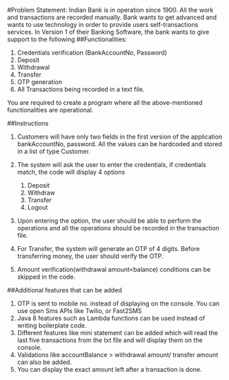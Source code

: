 #Problem Statement:
Indian Bank is in operation since 1900. All the work and transactions are recorded manually. Bank
wants to get advanced and wants to use technology in order to provide users self-transactions
services.
In Version 1 of their Banking Software, the bank wants to give support to the following
##Functionalities:
1) Credentials verification (BankAccountNo, Password)
2) Deposit
3) Withdrawal
4) Transfer
5) OTP generation
6) All Transactions being recorded in a text file.

You are required to create a program where all the above-mentioned functionalities are
operational.

##Instructions
1) Customers will have only two fields in the first version of the application
   bankAccountNo, password. All the values can be hardcoded and stored in a list of type
   Customer.
2) The system will ask the user to enter the credentials, if credentials match, the code will
   display 4 options

    1) Deposit
    2) Withdraw
    3) Transfer
    4) Logout
3) Upon entering the option, the user should be able to perform the operations and all the
   operations should be recorded in the transaction file.
4) For Transfer, the system will generate an OTP of 4 digits. Before transferring money, the
   user should verify the OTP.
5) Amount verification(withdrawal amount<balance) conditions can be skipped in the code.

##Additional features that can be added
1) OTP is sent to mobile no. instead of displaying on the console. You can use open Sms APIs like
   Twilio, or Fast2SMS
2) Java 8 features such as Lambda functions can be used instead of writing boilerplate code.
3) Different features like mini statement can be added which will read the last five transactions
   from the txt file and will display them on the console.
4) Validations like accountBalance > withdrawal amount/ transfer amount can also be added.
5) You can display the exact amount left after a transaction is done.